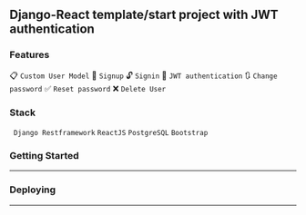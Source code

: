 ## Django-React template/start project with JWT authentication

### Features
:clipboard: ``` Custom User Model ``` :raising_hand: ``` Signup ``` :unlock: ``` Signin ``` :key: ``` JWT authentication ``` :arrows_clockwise: ``` Change password ``` :white_check_mark: ``` Reset password ``` :x: ``` Delete User ```

### Stack
``` Django Restframework``` ``` ReactJS ``` ``` PostgreSQL ``` ``` Bootstrap ```

### Getting Started
---

### Deploying
---
